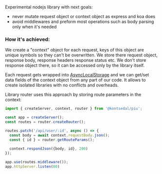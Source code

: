Experimental nodejs library with next goals:
- never mutate request object or context object as express and koa does
- avoid middlewares and preform most operations such as body parsing only when it's needed

### How it's achieved:
We create a "context" object for each request, keys of this object are unique symbols so they can't be overwritten. 
We store there request object, response body, response headers response status etc. We don't store response object there, so it can be accessed only by the library itself.

Each request gets wrapped into [AsyncLocalStorage](https://nodejs.org/api/async_context.html#asynclocalstoragerunstore-callback-args) and we can get/set data fields of the context object from any part of our code.
It allows to create isolated libraries with no conflicts and overheads.

Library router uses this approach by storing route parameters in the context:
```typescript
import { createServer, context, router } from '@kontsedal/piu';

const app = createServer();
const routes = router.createRouter();

routes.patch('/api/user/:id', async () => {
  const body = await context.requestBody.json();
  const { id } = router.getRouteParams();
  
  context.respondJson({body, id}, 200)
});

app.use(routes.middleware());
app.httpServer.listen(80)
```

